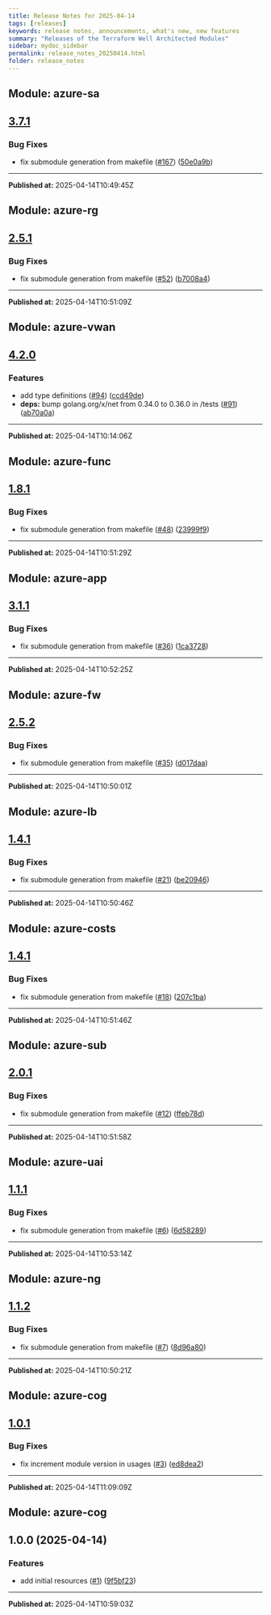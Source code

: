 ```yaml
---
title: Release Notes for 2025-04-14
tags: [releases]
keywords: release notes, announcements, what's new, new features
summary: "Releases of the Terraform Well Architected Modules"
sidebar: mydoc_sidebar
permalink: release_notes_20250414.html
folder: release_notes
---
```


## Module: azure-sa
## [3.7.1](https://github.com/CloudNationHQ/terraform-azure-sa/releases/tag/v3.7.1)


### Bug Fixes

* fix submodule generation from makefile ([#167](https://github.com/CloudNationHQ/terraform-azure-sa/issues/167)) ([50e0a9b](https://github.com/CloudNationHQ/terraform-azure-sa/commit/50e0a9b6e562d3f3a073357cc0deeadf2fb19f7f))

---

**Published at:** 2025-04-14T10:49:45Z

## Module: azure-rg
## [2.5.1](https://github.com/CloudNationHQ/terraform-azure-rg/releases/tag/v2.5.1)


### Bug Fixes

* fix submodule generation from makefile ([#52](https://github.com/CloudNationHQ/terraform-azure-rg/issues/52)) ([b7008a4](https://github.com/CloudNationHQ/terraform-azure-rg/commit/b7008a49adcf8efa18767cf0ef2e41588edfe42f))

---

**Published at:** 2025-04-14T10:51:09Z

## Module: azure-vwan
## [4.2.0](https://github.com/CloudNationHQ/terraform-azure-vwan/releases/tag/v4.2.0)


### Features

* add type definitions ([#94](https://github.com/CloudNationHQ/terraform-azure-vwan/issues/94)) ([ccd49de](https://github.com/CloudNationHQ/terraform-azure-vwan/commit/ccd49de9b6ac42696b34bd0573e7760001007e2b))
* **deps:** bump golang.org/x/net from 0.34.0 to 0.36.0 in /tests ([#91](https://github.com/CloudNationHQ/terraform-azure-vwan/issues/91)) ([ab70a0a](https://github.com/CloudNationHQ/terraform-azure-vwan/commit/ab70a0a9eaf1e98ca78a4804ef22831ec62b7c86))

---

**Published at:** 2025-04-14T10:14:06Z

## Module: azure-func
## [1.8.1](https://github.com/CloudNationHQ/terraform-azure-func/releases/tag/v1.8.1)


### Bug Fixes

* fix submodule generation from makefile ([#48](https://github.com/CloudNationHQ/terraform-azure-func/issues/48)) ([23999f9](https://github.com/CloudNationHQ/terraform-azure-func/commit/23999f972ae49e93093150e03eab9a5d9764e654))

---

**Published at:** 2025-04-14T10:51:29Z

## Module: azure-app
## [3.1.1](https://github.com/CloudNationHQ/terraform-azure-app/releases/tag/v3.1.1)


### Bug Fixes

* fix submodule generation from makefile ([#36](https://github.com/CloudNationHQ/terraform-azure-app/issues/36)) ([1ca3728](https://github.com/CloudNationHQ/terraform-azure-app/commit/1ca3728c402885240699ef7580393430264bdea8))

---

**Published at:** 2025-04-14T10:52:25Z

## Module: azure-fw
## [2.5.2](https://github.com/CloudNationHQ/terraform-azure-fw/releases/tag/v2.5.2)


### Bug Fixes

* fix submodule generation from makefile ([#35](https://github.com/CloudNationHQ/terraform-azure-fw/issues/35)) ([d017daa](https://github.com/CloudNationHQ/terraform-azure-fw/commit/d017daae48067a784345232ced614cdc8120266e))

---

**Published at:** 2025-04-14T10:50:01Z

## Module: azure-lb
## [1.4.1](https://github.com/CloudNationHQ/terraform-azure-lb/releases/tag/v1.4.1)


### Bug Fixes

* fix submodule generation from makefile ([#21](https://github.com/CloudNationHQ/terraform-azure-lb/issues/21)) ([be20946](https://github.com/CloudNationHQ/terraform-azure-lb/commit/be2094682b1a5e0290dfe65fd59a0eb1933207ad))

---

**Published at:** 2025-04-14T10:50:46Z

## Module: azure-costs
## [1.4.1](https://github.com/CloudNationHQ/terraform-azure-costs/releases/tag/v1.4.1)


### Bug Fixes

* fix submodule generation from makefile ([#18](https://github.com/CloudNationHQ/terraform-azure-costs/issues/18)) ([207c1ba](https://github.com/CloudNationHQ/terraform-azure-costs/commit/207c1bab2e4574d7b2ce69aaacf0ca89f2ddf718))

---

**Published at:** 2025-04-14T10:51:46Z

## Module: azure-sub
## [2.0.1](https://github.com/CloudNationHQ/terraform-azure-sub/releases/tag/v2.0.1)


### Bug Fixes

* fix submodule generation from makefile ([#12](https://github.com/CloudNationHQ/terraform-azure-sub/issues/12)) ([ffeb78d](https://github.com/CloudNationHQ/terraform-azure-sub/commit/ffeb78d0914d3d62d87b40022e95262d9094d001))

---

**Published at:** 2025-04-14T10:51:58Z

## Module: azure-uai
## [1.1.1](https://github.com/CloudNationHQ/terraform-azure-uai/releases/tag/v1.1.1)


### Bug Fixes

* fix submodule generation from makefile ([#6](https://github.com/CloudNationHQ/terraform-azure-uai/issues/6)) ([6d58289](https://github.com/CloudNationHQ/terraform-azure-uai/commit/6d5828945106bff61cb7d84d0e0f4f1a2522cd18))

---

**Published at:** 2025-04-14T10:53:14Z

## Module: azure-ng
## [1.1.2](https://github.com/CloudNationHQ/terraform-azure-ng/releases/tag/v1.1.2)


### Bug Fixes

* fix submodule generation from makefile ([#7](https://github.com/CloudNationHQ/terraform-azure-ng/issues/7)) ([8d96a80](https://github.com/CloudNationHQ/terraform-azure-ng/commit/8d96a8063bc938f2fa3480ce158f74adbfec1389))

---

**Published at:** 2025-04-14T10:50:21Z

## Module: azure-cog
## [1.0.1](https://github.com/CloudNationHQ/terraform-azure-cog/releases/tag/v1.0.1)


### Bug Fixes

* fix increment module version in usages ([#3](https://github.com/CloudNationHQ/terraform-azure-cognitive/issues/3)) ([ed8dea2](https://github.com/CloudNationHQ/terraform-azure-cognitive/commit/ed8dea2d1ba7d7878195909c48518f17316ad731))

---

**Published at:** 2025-04-14T11:09:09Z

## Module: azure-cog
## 1.0.0 (2025-04-14)


### Features

* add initial resources  ([#1](https://github.com/CloudNationHQ/terraform-azure-cog/releases/tag/v1.0.0)) ([9f5bf23](https://github.com/CloudNationHQ/terraform-azure-cognitive/commit/9f5bf2393e71ea68b146f450d77dc9503f482331))

---

**Published at:** 2025-04-14T10:59:03Z

